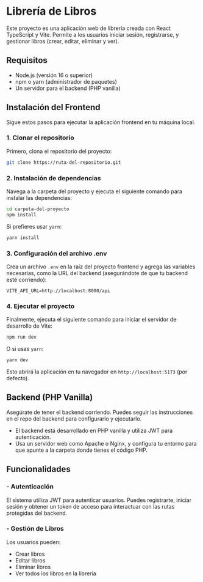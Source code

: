 
# Librería de Libros

Este proyecto es una aplicación web de librería creada con React TypeScript y Vite. Permite a los usuarios iniciar sesión, registrarse, y gestionar libros (crear, editar, eliminar y ver).

## Requisitos

- Node.js (versión 16 o superior)
- npm o yarn (administrador de paquetes)
- Un servidor para el backend (PHP vanilla)

## Instalación del Frontend

Sigue estos pasos para ejecutar la aplicación frontend en tu máquina local.

### 1. Clonar el repositorio

Primero, clona el repositorio del proyecto:

```bash
git clone https://ruta-del-repositorio.git
```

### 2. Instalación de dependencias

Navega a la carpeta del proyecto y ejecuta el siguiente comando para instalar las dependencias:

```bash
cd carpeta-del-proyecto
npm install
```

Si prefieres usar `yarn`:

```bash
yarn install
```

### 3. Configuración del archivo .env

Crea un archivo `.env` en la raíz del proyecto frontend y agrega las variables necesarias, como la URL del backend (asegurándote de que tu backend esté corriendo):

```env
VITE_API_URL=http://localhost:8000/api
```

### 4. Ejecutar el proyecto

Finalmente, ejecuta el siguiente comando para iniciar el servidor de desarrollo de Vite:

```bash
npm run dev
```

O si usas `yarn`:

```bash
yarn dev
```

Esto abrirá la aplicación en tu navegador en `http://localhost:5173` (por defecto).

## Backend (PHP Vanilla)

Asegúrate de tener el backend corriendo. Puedes seguir las instrucciones en el repo del backend para configurarlo y ejecutarlo.

- El backend está desarrollado en PHP vanilla y utiliza JWT para autenticación.
- Usa un servidor web como Apache o Nginx, y configura tu entorno para que apunte a la carpeta donde tienes el código PHP.

## Funcionalidades

### - Autenticación
El sistema utiliza JWT para autenticar usuarios. Puedes registrarte, iniciar sesión y obtener un token de acceso para interactuar con las rutas protegidas del backend.

### - Gestión de Libros
Los usuarios pueden:
- Crear libros
- Editar libros
- Eliminar libros
- Ver todos los libros en la librería
